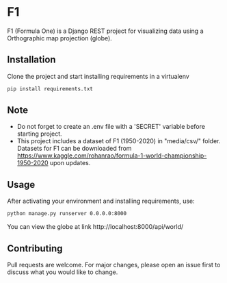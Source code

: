 # F1

F1 (Formula One) is a Django REST project for visualizing data using a Orthographic map projection (globe).


## Installation

Clone the project and start installing requirements in a virtualenv

```bash
pip install requirements.txt
```

## Note
- Do not forget to create an .env file with a 'SECRET' variable before starting project.
- This project includes a dataset of F1 (1950-2020) in "media/csv/" folder.
Datasets for F1 can be downloaded from https://www.kaggle.com/rohanrao/formula-1-world-championship-1950-2020 upon updates.

## Usage
After activating your environment and installing requirements, use:
```bash
python manage.py runserver 0.0.0.0:8000
```
You can view the globe at link http://localhost:8000/api/world/

## Contributing
Pull requests are welcome. For major changes, please open an issue first to discuss what you would like to change.
